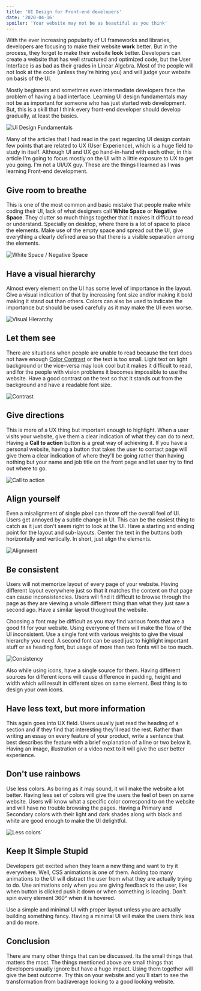 ```yaml
---
title: 'UI Design for Front-end developers'
date: '2020-04-16'
spoiler: 'Your website may not be as beautiful as you think'
---
```


With the ever increasing popularity of UI frameworks and libraries, developers are focusing to make their website **work** better. But in the process, they forget to make their website **look** better. Developers can create a website that has well structured and optimized code, but the User Interface is as bad as their grades in Linear Algebra. Most of the people will not look at the code (unless they're hiring you) and will judge your website on basis of the UI.

Mostly beginners and sometimes even intermediate developers face the problem of having a bad interface. Learning UI design fundamentals may not be as important for someone who has just started web development. But, this is a skill that I think every front-end developer should develop gradually, at least the basics.

![UI Design Fundamentals](./ui-design-fundamentals.jpg)

Many of the articles that I had read in the past regarding UI design contain few points that are related to UX (User Experience), which is a huge field to study in itself. Although UI and UX go hand-in-hand with each other, in this article I'm going to focus mostly on the UI with a little exposure to UX to get you going. I'm not a UI/UX guy. These are the things I learned as I was learning Front-end development.

## Give room to breathe

This is one of the most common and basic mistake that people make while coding their UI, lack of what designers call **White Space** or **Negative Space**. They clutter so much things together that it makes it difficult to read or understand. Specially on desktop, where there is a lot of space to place the elements. Make use of the empty space and spread out the UI, give everything a clearly defined area so that there is a visible separation among the elements.

![White Space / Negative Space](./whitespace.jpg)

## Have a visual hierarchy

Almost every element on the UI has some level of importance in the layout. Give a visual indication of that by increasing font size and/or making it bold making it stand out than others. Colors can also be used to indicate the importance but should be used carefully as it may make the UI even worse.

![Visual Hierarchy](./visual-hierarchy.jpg)

## Let them see

There are situations when people are unable to read because the text does not have enough [Color Contrast](https://www.boia.org/blog/the-basics-and-importance-of-color-contrast-for-web-accessibility) or the text is too small. Light text on light background or the vice-versa may look cool but it makes it difficult to read, and for the people with vision problems it becomes impossible to use the website. Have a good contrast on the text so that it stands out from the background and have a readable font size.

![Contrast](./contrast.jpg)

## Give directions

This is more of a UX thing but important enough to highlight. When a user visits your website, give them a clear indication of what they can do to next. Having a **Call to action** button is a great way of achieving it. If you have a personal website, having a button that takes the user to contact page will give them a clear indication of where they'll be going rather than having nothing but your name and job title on the front page and let user try to find out where to go.

![Call to action](./call-to-action.jpg)

## Align yourself

Even a misalignment of single pixel can throw off the overall feel of UI. Users get annoyed by a subtle change in UI. This can be the easiest thing to catch as it just don't seem right to look at the UI. Have a starting and ending point for the layout and sub-layouts. Center the text in the buttons both horizontally and vertically. In short, just align the elements.

![Alignment](./alignment.jpg)

## Be consistent

Users will not memorize layout of every page of your website. Having different layout everywhere just so that it matches the content on that page can cause inconsistencies. Users will find it difficult to browse through the page as they are viewing a whole different thing than what they just saw a second ago. Have a similar layout thoughout the website.

Choosing a font may be difficult as you may find various fonts that are a good fit for your website. Using everyone of them will make the flow of the UI inconsistent. Use a single font with various weights to give the visual hierarchy you need. A second font can be used just to highlight important stuff or as heading font, but usage of more than two fonts will be too much.

![Consistency](./consistency.jpg)

Also while using icons, have a single source for them. Having different sources for different icons will cause difference in padding, height and width which will result in different sizes on same element. Best thing is to design your own icons.

## Have less text, but more information

This again goes into UX field. Users usually just read the heading of a section and if they find that interesting they'll read the rest. Rather than writing an essay on every feature of your product, write a sentence that best describes the feature with a brief explanation of a line or two below it. Having an image, illustration or a video next to it will give the user better experience.

## Don't use rainbows

Use less colors. As boring as it may sound, it will make the website a lot better. Having less set of colors will give the users the feel of been on same website. Users will know what a specific color correspond to on the website and will have no trouble browsing the pages. Having a Primary and Secondary colors with their light and dark shades along with black and white are good enough to make the UI delightful.

![Less colors`](./less-colors.jpg)

## Keep It Simple Stupid

Developers get excited when they learn a new thing and want to try it everywhere. Well, CSS animations is one of them. Adding too many animations to the UI will distract the user from what they are actually trying to do. Use animations only when you are giving feedback to the user, like when button is clicked push it down or when something is loading. Don't spin every element 360° when it is hovered.

Use a simple and minimal UI with proper layout unless you are actually building something fancy. Having a minimal UI will make the users think less and do more.

## Conclusion

There are many other things that can be discussed. Its the small things that matters the most. The things mentioned above are small things that developers usually ignore but have a huge impact. Using them together will give the best outcome. Try this on your website and you'll start to see the transformation from bad/average looking to a good looking website.
